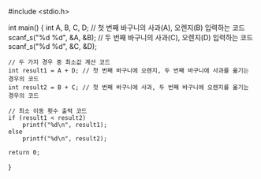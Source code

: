 #include <stdio.h>

int main() {
    int A, B, C, D;
    // 첫 번째 바구니의 사과(A), 오렌지(B) 입력하는 코드
    scanf_s("%d %d", &A, &B);
    // 두 번째 바구니의 사과(C), 오렌지(D) 입력하는 코드
    scanf_s("%d %d", &C, &D);

    // 두 가지 경우 중 최소값 계산 코드
    int result1 = A + D; // 첫 번째 바구니에 오렌지, 두 번째 바구니에 사과를 옮기는 경우의 코드
    int result2 = B + C; // 첫 번째 바구니에 사과, 두 번째 바구니에 오렌지를 옮기는 경우의 코드

    // 최소 이동 횟수 출력 코드
    if (result1 < result2)
        printf("%d\n", result1);
    else
        printf("%d\n", result2);

    return 0;
}
